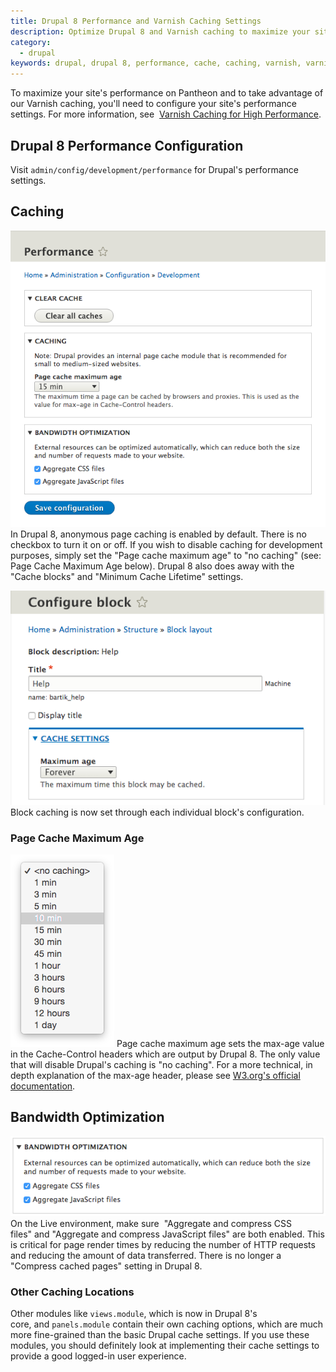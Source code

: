```yaml
---
title: Drupal 8 Performance and Varnish Caching Settings
description: Optimize Drupal 8 and Varnish caching to maximize your site's performance.  
category:
  - drupal
keywords: drupal, drupal 8, performance, cache, caching, varnish, varnish caching
---
```

To maximize your site's performance on Pantheon and to take advantage of our Varnish caching, you'll need to configure your site's performance settings.​ For more information, see  [Varnish Caching for High Performance](/docs/articles/sites/varnish).

## Drupal 8 Performance Configuration
Visit `admin/config/development/performance` for Drupal's performance settings.

## Caching
![](/source/docs/assets/images/drupal-8-performance-settings.png)
In Drupal 8, anonymous page caching is enabled by default. There is no checkbox to turn it on or off. If you wish to disable caching for development purposes, simply set the "Page cache maximum age" to "no caching" (see: Page Cache Maximum Age below). Drupal 8 also does away with the "Cache blocks" and "Minimum Cache Lifetime" settings.

![](/source/docs/assets/images/drupal-8-block-cache.png)
Block caching is now set through each individual block's configuration.

### Page Cache Maximum Age
![](/source/docs/assets/images/drupal-8-max-age-cache.png)
Page cache maximum age sets the max-age value in the Cache-Control headers which are output by Drupal 8. The only value that will disable Drupal's caching is "no caching". For a more technical, in depth explanation of the max-age header, please see [W3.org's official documentation](http://www.w3.org/Protocols/rfc2616/rfc2616-sec14.html#sec14.9.3).

## Bandwidth Optimization
![](/source/docs/assets/images/drupal-8-bandwidth-optimization.png)<br />
On the Live environment, make sure  "Aggregate and compress CSS files" and "Aggregate and compress JavaScript files" are both enabled. This is critical for page render times by reducing the number of HTTP requests and reducing the amount of data transferred. There is no longer a "Compress cached pages" setting in Drupal 8.

### Other Caching Locations
Other modules like `views.module`, which is now in Drupal 8's core, and `panels.module` contain their own caching options, which are much more fine-grained than the basic Drupal cache settings. If you use these modules, you should definitely look at implementing their cache settings to provide a good logged-in user experience.
